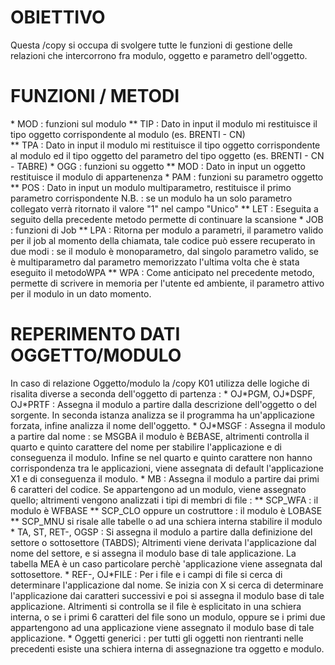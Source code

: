 # OBIETTIVO

Questa /copy si occupa di svolgere tutte le funzioni di gestione delle relazioni che intercorrono fra modulo, oggetto e parametro dell'oggetto.

# FUNZIONI / METODI

\* MOD :  funzioni sul modulo
\*\* TIP :  Dato in input il modulo mi restituisce il tipo oggetto corrispondente al modulo (es. BRENTI - CN)                                                          \
\*\* TPA :  Dato in input il modulo mi restituisce il tipo oggetto corrispondente al modulo ed il tipo oggetto del parametro del tipo oggetto (es. BRENTI - CN - TABRE)
\* OGG :  funzioni su oggetto
\*\* MOD :  Dato in input un oggetto restituisce il modulo di appartenenza
\* PAM :  funzioni su parametro oggetto
\*\* POS :  Dato in input un modulo multiparametro, restituisce il primo parametro corrispondente N.B. :  se un modulo ha un solo parametro collegato verrà ritornato il valore "1" nel campo "Unico"
\*\* LET :  Eseguita a seguito della precedente metodo permette di continuare la scansione
\* JOB :  funzioni di Job
\*\* LPA :  Ritorna per modulo a parametri, il parametro valido per il job al momento della chiamata,
tale codice può essere recuperato in due modi :  se il modulo è monoparametro, dal singolo parametro valido, se è multiparametro dal parametro memorizzato l'ultima volta che è stata eseguito il metodoWPA
\*\* WPA :  Come anticipato nel precedente metodo, permette di scrivere in memoria per l'utente ed ambiente, il parametro attivo per il modulo in un dato momento.

# REPERIMENTO DATI OGGETTO/MODULO

In caso di relazione Oggetto/modulo la /copy K01 utilizza delle logiche di risalita diverse a seconda dell'oggetto di partenza : 
 \* OJ\*PGM, OJ\*DSPF, OJ\*PRTF :  Assegna il modulo a partire dalla descrizione dell'oggetto                              o del sorgente. In seconda istanza analizza se il programma ha
                             un'applicazione forzata, infine analizza il nome dell'oggetto.
 \* OJ\*MSGF :  Assegna il modulo a partire dal nome :  se MSGBA il modulo è B£BASE, altrimenti             controlla il quarto e quinto carattere del nome per stabilire l'applicazione e di             conseguenza il modulo. Infine se nel quarto e quinto carattere non hanno             corrispondenza tra le applicazioni, viene assegnata di default l'applicazione X1 e             di conseguenza il modulo.
 \* MB :  Assegna il modulo a partire dai primi 6 caratteri del codice. Se appartengono ad un        modulo, viene assegnato quello; altrimenti vengono analizzati i tipi di membri di file : 
       \*\* SCP_WFA :  il modulo è WFBASE
       \*\* SCP_CLO oppure un costruttore :  il modulo è LOBASE
       \*\* SCP_MNU si risale alle tabelle o ad una schiera interna stabilire il modulo
 \* TA, ST, RET-, OGSP :  Si assegna il modulo a partire dalla definizione del settore o                        sottosettore (TABDS); Altrimenti viene derivata l'applicazione dal nome                        del settore, e si assegna il modulo base di tale applicazione. La tabella                        MEA è un caso particolare perchè 'applicazione viene assegnata dal                        sottosettore.
 \* REF-, OJ\*FILE :  Per i file e i campi di file si cerca di determinare l'applicazione                   dal nome. Se inizia con X si cerca di determinare l'applicazione dai caratteri                   successivi e poi si assegna il modulo base di tale applicazione. Altrimenti                   si controlla se il file è esplicitato in una schiera interna, o se i primi 6                   caratteri del file sono un modulo, oppure se i primi due appartengono ad una                   applicazione viene assegnato il modulo base di tale applicazione.
 \* Oggetti generici :  per tutti gli oggetti non rientranti nelle precedenti esiste una schiera                      interna di assegnazione tra oggetto e modulo.
